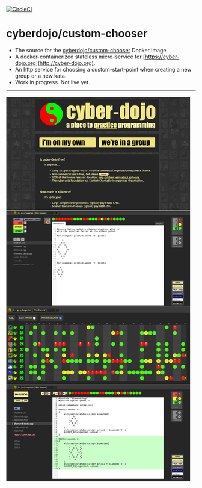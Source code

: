 [![CircleCI](https://circleci.com/gh/cyber-dojo/custom-chooser.svg?style=svg)](https://circleci.com/gh/cyber-dojo/custom-chooser)

# cyberdojo/custom-chooser

- The source for the [cyberdojo/custom-chooser](https://hub.docker.com/r/cyberdojo/custom-chooser/tags) Docker image.
- A docker-containerized stateless micro-service for [https://cyber-dojo.org](http://cyber-dojo.org).
- An http service for choosing a custom-start-point when creating a new group or a new kata.
- Work in progress. Not live yet.

- - - -
![cyber-dojo.org home page](https://github.com/cyber-dojo/cyber-dojo/blob/master/shared/home_page_snapshot.png)
